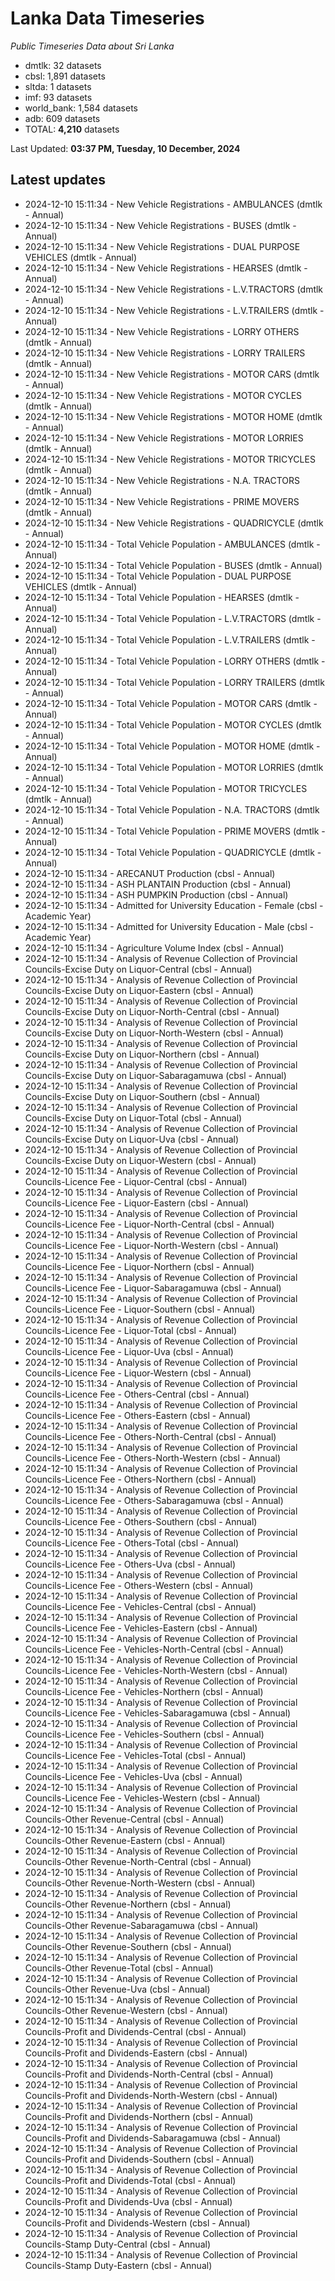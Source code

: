 # Lanka Data Timeseries
*Public Timeseries Data about Sri Lanka*

* dmtlk: 32 datasets
* cbsl: 1,891 datasets
* sltda: 1 datasets
* imf: 93 datasets
* world_bank: 1,584 datasets
* adb: 609 datasets
* TOTAL: **4,210** datasets

Last Updated: **03:37 PM, Tuesday, 10 December, 2024**

## Latest updates

* 2024-12-10 15:11:34 - New Vehicle Registrations - AMBULANCES (dmtlk - Annual)
* 2024-12-10 15:11:34 - New Vehicle Registrations - BUSES (dmtlk - Annual)
* 2024-12-10 15:11:34 - New Vehicle Registrations - DUAL PURPOSE VEHICLES (dmtlk - Annual)
* 2024-12-10 15:11:34 - New Vehicle Registrations - HEARSES (dmtlk - Annual)
* 2024-12-10 15:11:34 - New Vehicle Registrations - L.V.TRACTORS (dmtlk - Annual)
* 2024-12-10 15:11:34 - New Vehicle Registrations - L.V.TRAILERS (dmtlk - Annual)
* 2024-12-10 15:11:34 - New Vehicle Registrations - LORRY OTHERS (dmtlk - Annual)
* 2024-12-10 15:11:34 - New Vehicle Registrations - LORRY TRAILERS (dmtlk - Annual)
* 2024-12-10 15:11:34 - New Vehicle Registrations - MOTOR CARS (dmtlk - Annual)
* 2024-12-10 15:11:34 - New Vehicle Registrations - MOTOR CYCLES (dmtlk - Annual)
* 2024-12-10 15:11:34 - New Vehicle Registrations - MOTOR HOME (dmtlk - Annual)
* 2024-12-10 15:11:34 - New Vehicle Registrations - MOTOR LORRIES (dmtlk - Annual)
* 2024-12-10 15:11:34 - New Vehicle Registrations - MOTOR TRICYCLES (dmtlk - Annual)
* 2024-12-10 15:11:34 - New Vehicle Registrations - N.A. TRACTORS (dmtlk - Annual)
* 2024-12-10 15:11:34 - New Vehicle Registrations - PRIME MOVERS (dmtlk - Annual)
* 2024-12-10 15:11:34 - New Vehicle Registrations - QUADRICYCLE (dmtlk - Annual)
* 2024-12-10 15:11:34 - Total Vehicle Population - AMBULANCES (dmtlk - Annual)
* 2024-12-10 15:11:34 - Total Vehicle Population - BUSES (dmtlk - Annual)
* 2024-12-10 15:11:34 - Total Vehicle Population - DUAL PURPOSE VEHICLES (dmtlk - Annual)
* 2024-12-10 15:11:34 - Total Vehicle Population - HEARSES (dmtlk - Annual)
* 2024-12-10 15:11:34 - Total Vehicle Population - L.V.TRACTORS (dmtlk - Annual)
* 2024-12-10 15:11:34 - Total Vehicle Population - L.V.TRAILERS (dmtlk - Annual)
* 2024-12-10 15:11:34 - Total Vehicle Population - LORRY OTHERS (dmtlk - Annual)
* 2024-12-10 15:11:34 - Total Vehicle Population - LORRY TRAILERS (dmtlk - Annual)
* 2024-12-10 15:11:34 - Total Vehicle Population - MOTOR CARS (dmtlk - Annual)
* 2024-12-10 15:11:34 - Total Vehicle Population - MOTOR CYCLES (dmtlk - Annual)
* 2024-12-10 15:11:34 - Total Vehicle Population - MOTOR HOME (dmtlk - Annual)
* 2024-12-10 15:11:34 - Total Vehicle Population - MOTOR LORRIES (dmtlk - Annual)
* 2024-12-10 15:11:34 - Total Vehicle Population - MOTOR TRICYCLES (dmtlk - Annual)
* 2024-12-10 15:11:34 - Total Vehicle Population - N.A. TRACTORS (dmtlk - Annual)
* 2024-12-10 15:11:34 - Total Vehicle Population - PRIME MOVERS (dmtlk - Annual)
* 2024-12-10 15:11:34 - Total Vehicle Population - QUADRICYCLE (dmtlk - Annual)
* 2024-12-10 15:11:34 - ARECANUT Production (cbsl - Annual)
* 2024-12-10 15:11:34 - ASH PLANTAIN Production (cbsl - Annual)
* 2024-12-10 15:11:34 - ASH PUMPKIN Production (cbsl - Annual)
* 2024-12-10 15:11:34 - Admitted for University Education - Female (cbsl - Academic Year)
* 2024-12-10 15:11:34 - Admitted for University Education - Male (cbsl - Academic Year)
* 2024-12-10 15:11:34 - Agriculture Volume Index (cbsl - Annual)
* 2024-12-10 15:11:34 - Analysis of Revenue Collection of Provincial Councils-Excise Duty on Liquor-Central (cbsl - Annual)
* 2024-12-10 15:11:34 - Analysis of Revenue Collection of Provincial Councils-Excise Duty on Liquor-Eastern (cbsl - Annual)
* 2024-12-10 15:11:34 - Analysis of Revenue Collection of Provincial Councils-Excise Duty on Liquor-North-Central (cbsl - Annual)
* 2024-12-10 15:11:34 - Analysis of Revenue Collection of Provincial Councils-Excise Duty on Liquor-North-Western (cbsl - Annual)
* 2024-12-10 15:11:34 - Analysis of Revenue Collection of Provincial Councils-Excise Duty on Liquor-Northern (cbsl - Annual)
* 2024-12-10 15:11:34 - Analysis of Revenue Collection of Provincial Councils-Excise Duty on Liquor-Sabaragamuwa (cbsl - Annual)
* 2024-12-10 15:11:34 - Analysis of Revenue Collection of Provincial Councils-Excise Duty on Liquor-Southern (cbsl - Annual)
* 2024-12-10 15:11:34 - Analysis of Revenue Collection of Provincial Councils-Excise Duty on Liquor-Total (cbsl - Annual)
* 2024-12-10 15:11:34 - Analysis of Revenue Collection of Provincial Councils-Excise Duty on Liquor-Uva (cbsl - Annual)
* 2024-12-10 15:11:34 - Analysis of Revenue Collection of Provincial Councils-Excise Duty on Liquor-Western (cbsl - Annual)
* 2024-12-10 15:11:34 - Analysis of Revenue Collection of Provincial Councils-Licence Fee - Liquor-Central (cbsl - Annual)
* 2024-12-10 15:11:34 - Analysis of Revenue Collection of Provincial Councils-Licence Fee - Liquor-Eastern (cbsl - Annual)
* 2024-12-10 15:11:34 - Analysis of Revenue Collection of Provincial Councils-Licence Fee - Liquor-North-Central (cbsl - Annual)
* 2024-12-10 15:11:34 - Analysis of Revenue Collection of Provincial Councils-Licence Fee - Liquor-North-Western (cbsl - Annual)
* 2024-12-10 15:11:34 - Analysis of Revenue Collection of Provincial Councils-Licence Fee - Liquor-Northern (cbsl - Annual)
* 2024-12-10 15:11:34 - Analysis of Revenue Collection of Provincial Councils-Licence Fee - Liquor-Sabaragamuwa (cbsl - Annual)
* 2024-12-10 15:11:34 - Analysis of Revenue Collection of Provincial Councils-Licence Fee - Liquor-Southern (cbsl - Annual)
* 2024-12-10 15:11:34 - Analysis of Revenue Collection of Provincial Councils-Licence Fee - Liquor-Total (cbsl - Annual)
* 2024-12-10 15:11:34 - Analysis of Revenue Collection of Provincial Councils-Licence Fee - Liquor-Uva (cbsl - Annual)
* 2024-12-10 15:11:34 - Analysis of Revenue Collection of Provincial Councils-Licence Fee - Liquor-Western (cbsl - Annual)
* 2024-12-10 15:11:34 - Analysis of Revenue Collection of Provincial Councils-Licence Fee - Others-Central (cbsl - Annual)
* 2024-12-10 15:11:34 - Analysis of Revenue Collection of Provincial Councils-Licence Fee - Others-Eastern (cbsl - Annual)
* 2024-12-10 15:11:34 - Analysis of Revenue Collection of Provincial Councils-Licence Fee - Others-North-Central (cbsl - Annual)
* 2024-12-10 15:11:34 - Analysis of Revenue Collection of Provincial Councils-Licence Fee - Others-North-Western (cbsl - Annual)
* 2024-12-10 15:11:34 - Analysis of Revenue Collection of Provincial Councils-Licence Fee - Others-Northern (cbsl - Annual)
* 2024-12-10 15:11:34 - Analysis of Revenue Collection of Provincial Councils-Licence Fee - Others-Sabaragamuwa (cbsl - Annual)
* 2024-12-10 15:11:34 - Analysis of Revenue Collection of Provincial Councils-Licence Fee - Others-Southern (cbsl - Annual)
* 2024-12-10 15:11:34 - Analysis of Revenue Collection of Provincial Councils-Licence Fee - Others-Total (cbsl - Annual)
* 2024-12-10 15:11:34 - Analysis of Revenue Collection of Provincial Councils-Licence Fee - Others-Uva (cbsl - Annual)
* 2024-12-10 15:11:34 - Analysis of Revenue Collection of Provincial Councils-Licence Fee - Others-Western (cbsl - Annual)
* 2024-12-10 15:11:34 - Analysis of Revenue Collection of Provincial Councils-Licence Fee - Vehicles-Central (cbsl - Annual)
* 2024-12-10 15:11:34 - Analysis of Revenue Collection of Provincial Councils-Licence Fee - Vehicles-Eastern (cbsl - Annual)
* 2024-12-10 15:11:34 - Analysis of Revenue Collection of Provincial Councils-Licence Fee - Vehicles-North-Central (cbsl - Annual)
* 2024-12-10 15:11:34 - Analysis of Revenue Collection of Provincial Councils-Licence Fee - Vehicles-North-Western (cbsl - Annual)
* 2024-12-10 15:11:34 - Analysis of Revenue Collection of Provincial Councils-Licence Fee - Vehicles-Northern (cbsl - Annual)
* 2024-12-10 15:11:34 - Analysis of Revenue Collection of Provincial Councils-Licence Fee - Vehicles-Sabaragamuwa (cbsl - Annual)
* 2024-12-10 15:11:34 - Analysis of Revenue Collection of Provincial Councils-Licence Fee - Vehicles-Southern (cbsl - Annual)
* 2024-12-10 15:11:34 - Analysis of Revenue Collection of Provincial Councils-Licence Fee - Vehicles-Total (cbsl - Annual)
* 2024-12-10 15:11:34 - Analysis of Revenue Collection of Provincial Councils-Licence Fee - Vehicles-Uva (cbsl - Annual)
* 2024-12-10 15:11:34 - Analysis of Revenue Collection of Provincial Councils-Licence Fee - Vehicles-Western (cbsl - Annual)
* 2024-12-10 15:11:34 - Analysis of Revenue Collection of Provincial Councils-Other Revenue-Central (cbsl - Annual)
* 2024-12-10 15:11:34 - Analysis of Revenue Collection of Provincial Councils-Other Revenue-Eastern (cbsl - Annual)
* 2024-12-10 15:11:34 - Analysis of Revenue Collection of Provincial Councils-Other Revenue-North-Central (cbsl - Annual)
* 2024-12-10 15:11:34 - Analysis of Revenue Collection of Provincial Councils-Other Revenue-North-Western (cbsl - Annual)
* 2024-12-10 15:11:34 - Analysis of Revenue Collection of Provincial Councils-Other Revenue-Northern (cbsl - Annual)
* 2024-12-10 15:11:34 - Analysis of Revenue Collection of Provincial Councils-Other Revenue-Sabaragamuwa (cbsl - Annual)
* 2024-12-10 15:11:34 - Analysis of Revenue Collection of Provincial Councils-Other Revenue-Southern (cbsl - Annual)
* 2024-12-10 15:11:34 - Analysis of Revenue Collection of Provincial Councils-Other Revenue-Total (cbsl - Annual)
* 2024-12-10 15:11:34 - Analysis of Revenue Collection of Provincial Councils-Other Revenue-Uva (cbsl - Annual)
* 2024-12-10 15:11:34 - Analysis of Revenue Collection of Provincial Councils-Other Revenue-Western (cbsl - Annual)
* 2024-12-10 15:11:34 - Analysis of Revenue Collection of Provincial Councils-Profit and Dividends-Central (cbsl - Annual)
* 2024-12-10 15:11:34 - Analysis of Revenue Collection of Provincial Councils-Profit and Dividends-Eastern (cbsl - Annual)
* 2024-12-10 15:11:34 - Analysis of Revenue Collection of Provincial Councils-Profit and Dividends-North-Central (cbsl - Annual)
* 2024-12-10 15:11:34 - Analysis of Revenue Collection of Provincial Councils-Profit and Dividends-North-Western (cbsl - Annual)
* 2024-12-10 15:11:34 - Analysis of Revenue Collection of Provincial Councils-Profit and Dividends-Northern (cbsl - Annual)
* 2024-12-10 15:11:34 - Analysis of Revenue Collection of Provincial Councils-Profit and Dividends-Sabaragamuwa (cbsl - Annual)
* 2024-12-10 15:11:34 - Analysis of Revenue Collection of Provincial Councils-Profit and Dividends-Southern (cbsl - Annual)
* 2024-12-10 15:11:34 - Analysis of Revenue Collection of Provincial Councils-Profit and Dividends-Total (cbsl - Annual)
* 2024-12-10 15:11:34 - Analysis of Revenue Collection of Provincial Councils-Profit and Dividends-Uva (cbsl - Annual)
* 2024-12-10 15:11:34 - Analysis of Revenue Collection of Provincial Councils-Profit and Dividends-Western (cbsl - Annual)
* 2024-12-10 15:11:34 - Analysis of Revenue Collection of Provincial Councils-Stamp Duty-Central (cbsl - Annual)
* 2024-12-10 15:11:34 - Analysis of Revenue Collection of Provincial Councils-Stamp Duty-Eastern (cbsl - Annual)